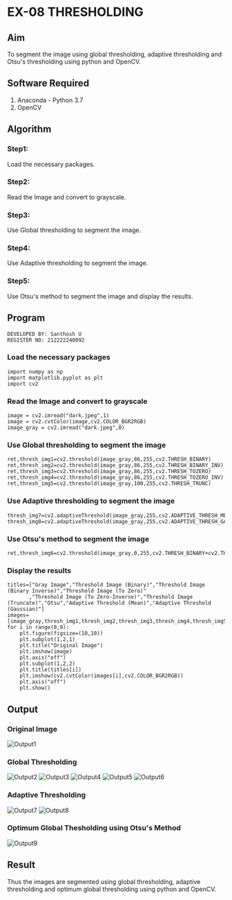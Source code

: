 # EX-08 THRESHOLDING
## Aim
To segment the image using global thresholding, adaptive thresholding and Otsu's thresholding using python and OpenCV.

## Software Required
1. Anaconda - Python 3.7
2. OpenCV

## Algorithm
### Step1:
Load the necessary packages.
### Step2:
Read the Image and convert to grayscale.
### Step3:
Use Global thresholding to segment the image.
### Step4:
Use Adaptive thresholding to segment the image.
### Step5:
Use Otsu's method to segment the image and display the results.
## Program
```
DEVELOPED BY: Santhosh U
REGISTER NO: 212222240092
```
### Load the necessary packages
```
import numpy as np
import matplotlib.pyplot as plt
import cv2
```
### Read the Image and convert to grayscale
```
image = cv2.imread("dark.jpeg",1)
image = cv2.cvtColor(image,cv2.COLOR_BGR2RGB)
image_gray = cv2.imread("dark.jpeg",0)
```
### Use Global thresholding to segment the image
```
ret,thresh_img1=cv2.threshold(image_gray,86,255,cv2.THRESH_BINARY)
ret,thresh_img2=cv2.threshold(image_gray,86,255,cv2.THRESH_BINARY_INV)
ret,thresh_img3=cv2.threshold(image_gray,86,255,cv2.THRESH_TOZERO)
ret,thresh_img4=cv2.threshold(image_gray,86,255,cv2.THRESH_TOZERO_INV)
ret,thresh_img5=cv2.threshold(image_gray,100,255,cv2.THRESH_TRUNC)
```
### Use Adaptive thresholding to segment the image
```
thresh_img7=cv2.adaptiveThreshold(image_gray,255,cv2.ADAPTIVE_THRESH_MEAN_C,cv2.THRESH_BINARY,11,2)
thresh_img8=cv2.adaptiveThreshold(image_gray,255,cv2.ADAPTIVE_THRESH_GAUSSIAN_C,cv2.THRESH_BINARY,11,2)
```
### Use Otsu's method to segment the image 
```
ret,thresh_img6=cv2.threshold(image_gray,0,255,cv2.THRESH_BINARY+cv2.THRESH_OTSU)
```
### Display the results
```
titles=["Gray Image","Threshold Image (Binary)","Threshold Image (Binary Inverse)","Threshold Image (To Zero)"
       ,"Threshold Image (To Zero-Inverse)","Threshold Image (Truncate)","Otsu","Adaptive Threshold (Mean)","Adaptive Threshold (Gaussian)"]
images=[image_gray,thresh_img1,thresh_img2,thresh_img3,thresh_img4,thresh_img5,thresh_img6,thresh_img7,thresh_img8]
for i in range(0,9):
    plt.figure(figsize=(10,10))
    plt.subplot(1,2,1)
    plt.title("Original Image")
    plt.imshow(image)
    plt.axis("off")
    plt.subplot(1,2,2)
    plt.title(titles[i])
    plt.imshow(cv2.cvtColor(images[i],cv2.COLOR_BGR2RGB))
    plt.axis("off")
    plt.show()
```
## Output
### Original Image
![Output1](https://github.com/SanthoshUthiraKumar/THRESHOLDING-/assets/119477975/f280ed2a-0599-45cd-85da-c4a651d5b73d)

### Global Thresholding
![Output2](https://github.com/SanthoshUthiraKumar/THRESHOLDING-/assets/119477975/36e0532c-c71d-44e1-a476-923db828a55c)
![Output3](https://github.com/SanthoshUthiraKumar/THRESHOLDING-/assets/119477975/b75cb1aa-f047-4192-84b5-dcfcf1ca0c08)
![Output4](https://github.com/SanthoshUthiraKumar/THRESHOLDING-/assets/119477975/6df4ff54-e42b-4f42-9242-8b1b6ef8f796)
![Output5](https://github.com/SanthoshUthiraKumar/THRESHOLDING-/assets/119477975/5176d048-22a9-4cae-a953-da7b7ae67039)
![Output6](https://github.com/SanthoshUthiraKumar/THRESHOLDING-/assets/119477975/e807514b-1193-4472-94f0-4bd36d8878a8)

### Adaptive Thresholding
![Output7](https://github.com/SanthoshUthiraKumar/THRESHOLDING-/assets/119477975/302e2649-3824-4d82-a7ff-85239af474b1)
![Output8](https://github.com/SanthoshUthiraKumar/THRESHOLDING-/assets/119477975/e2da14b0-ea05-47d7-afa0-6e7193fb0c6a)

### Optimum Global Thesholding using Otsu's Method
![Output9](https://github.com/SanthoshUthiraKumar/THRESHOLDING-/assets/119477975/6f0b8cdf-8feb-478e-b26e-9cddb5c39099)

## Result
Thus the images are segmented using global thresholding, adaptive thresholding and optimum global thresholding using python and OpenCV.

